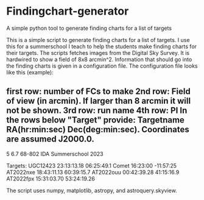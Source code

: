 # Findingchart-generator
A simple python tool to generate finding charts for a list of targets 

This is a simple script to generate finding charts for a list of targets. I use this for a summerschool I teach to help the students make finding charts for their targets. The scripts fetches images from the Digital Sky Survey. It is hardwired to show a field of 8x8 arcmin^2. Information that should go into the finding charts is given in a configuration file. The configuration file looks like this (example):

first row: number of FCs to make
2nd row: Field of view (in arcmin). If larger than 8 arcmin it will not be shown.
3rd row: run name
4th row: PI
In the rows below "Target" provide: Targetname RA(hr:min:sec) Dec(deg:min:sec).
Coordinates are assumed J2000.0.
----------------------------------------------------------------------------------
5
6.7
68-802
IDA Summerschool 2023

Targets:
UGC12423    23:13:13.18    06:25:49.1
Comet       16:23:00      -11:57:25
AT2022nxe   18:43:11.13    60:39:15.7
AT2022ouu   00:42:39.28    41:15:16.9
AT2022fpx   15:31:03.70    53:24:19.26

The script uses numpy, matplotlib, astropy, and astroquery.skyview.

